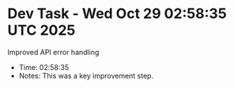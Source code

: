 # Dev Task - Wed Oct 29 02:58:35 UTC 2025
Improved API error handling
- Time: 02:58:35
- Notes: This was a key improvement step.
